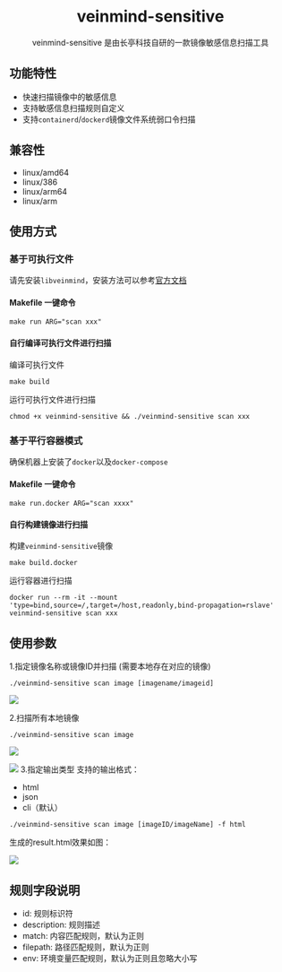 <h1 align="center"> veinmind-sensitive </h1>

<p align="center">
veinmind-sensitive 是由长亭科技自研的一款镜像敏感信息扫描工具 
</p>

## 功能特性

- 快速扫描镜像中的敏感信息
- 支持敏感信息扫描规则自定义
- 支持`containerd`/`dockerd`镜像文件系统弱口令扫描

## 兼容性

- linux/amd64
- linux/386
- linux/arm64
- linux/arm

## 使用方式

### 基于可执行文件

请先安装`libveinmind`，安装方法可以参考[官方文档](https://github.com/chaitin/libveinmind)
#### Makefile 一键命令

```
make run ARG="scan xxx"
```
#### 自行编译可执行文件进行扫描

编译可执行文件
```
make build
```
运行可执行文件进行扫描
```
chmod +x veinmind-sensitive && ./veinmind-sensitive scan xxx 
```
### 基于平行容器模式
确保机器上安装了`docker`以及`docker-compose`
#### Makefile 一键命令
```
make run.docker ARG="scan xxxx"
```
#### 自行构建镜像进行扫描
构建`veinmind-sensitive`镜像
```
make build.docker
```
运行容器进行扫描
```
docker run --rm -it --mount 'type=bind,source=/,target=/host,readonly,bind-propagation=rslave' veinmind-sensitive scan xxx
```

## 使用参数

1.指定镜像名称或镜像ID并扫描 (需要本地存在对应的镜像)

```
./veinmind-sensitive scan image [imagename/imageid]
```
![](https://veinmind-cache.oss-cn-hangzhou.aliyuncs.com/img/docs/veinmind-sensitive/sensitive-01.jpeg)

2.扫描所有本地镜像

```
./veinmind-sensitive scan image
```
![](https://veinmind-cache.oss-cn-hangzhou.aliyuncs.com/img/docs/veinmind-sensitive/sensitive-02-1.jpeg)

![](https://veinmind-cache.oss-cn-hangzhou.aliyuncs.com/img/docs/veinmind-sensitive/sensitive-02-2.jpeg)
3.指定输出类型
支持的输出格式：
- html
- json
- cli（默认）
```
./veinmind-sensitive scan image [imageID/imageName] -f html
```
生成的result.html效果如图：

![](https://veinmind-cache.oss-cn-hangzhou.aliyuncs.com/img/docs/veinmind-sensitive/sensitive-03.jpg)

## 规则字段说明

- id: 规则标识符
- description: 规则描述
- match: 内容匹配规则，默认为正则
- filepath: 路径匹配规则，默认为正则
- env: 环境变量匹配规则，默认为正则且忽略大小写
